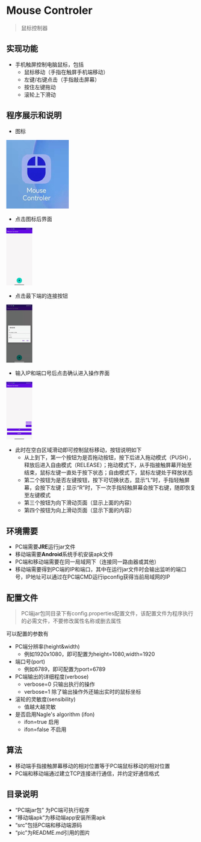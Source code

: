 # Mouse Controler

> 鼠标控制器

## 实现功能

- 手机触屏控制电脑鼠标，包括
  - 鼠标移动（手指在触屏手机端移动）
  - 左键/右键点击（手指敲击屏幕）
  - 按住左键拖动
  - 滚轮上下滑动

## 程序展示和说明

- 图标

<img src="pic/icon.jpg" style="zoom: 50%;" />

- 点击图标后界面

<img src="pic/init.jpg" style="zoom:15%;" />

- 点击最下端的连接按钮

<img src="pic/connect.jpg" style="zoom: 15%;" />

- 输入IP和端口号后点击确认进入操作界面

<img src="pic/op.jpg" style="zoom:15%;" />

- 此时在空白区域滑动即可控制鼠标移动，按钮说明如下
  - 从上到下，第一个按钮为是否拖动按钮，按下后进入拖动模式（PUSH），释放后进入自由模式（RELEASE）；拖动模式下，从手指接触屏幕开始至结束，鼠标左键一直处于按下状态；自由模式下，鼠标左键处于释放状态
  - 第二个按钮为是否左键按钮，按下可切换状态，显示“L”时，手指轻触屏幕，会按下左键；显示“R”时，下一次手指轻触屏幕会按下右键，随即恢复至左键模式
  - 第三个按钮为向下滑动页面（显示上面的内容）
  - 第四个按钮为向上滑动页面（显示下面的内容）



## 环境需要

- PC端需要**JRE**运行jar文件
- 移动端需要**Android**系统手机安装apk文件
- PC端和移动端需要在同一局域网下（连接同一路由器或其他）
- 移动端需要得到PC端的IP和端口，其中在运行jar文件时会输出监听的端口号，IP地址可以通过在PC端CMD运行ipconfig获得当前局域网的IP

## 配置文件

> PC端jar包同目录下有config.properties配置文件，该配置文件为程序执行的必需文件，不要修改属性名称或删去属性

可以配置的参数有

- PC端分辨率(height&width)
  - 例如1920x1080，即可配置为height=1080,width=1920
- 端口号(port)
  - 例如6789，即可配置为port=6789
- PC端输出的详细程度(verbose)
  - verbose=0 只输出执行的操作
  - verbose=1 除了输出操作外还输出实时的鼠标坐标
- 滚轮的灵敏度(sensibility)
  - 值越大越灵敏
- 是否启用Nagle's algorithm (ifon)
  - ifon=true 启用
  - ifon=false 不启用

## 算法

- 移动端手指接触屏幕移动的相对位置等于PC端鼠标移动的相对位置
- PC端和移动端通过建立TCP连接进行通信，并约定好通信格式

## 目录说明

- “PC端jar包” 为PC端可执行程序
- “移动端apk”为移动端app安装所需apk
- “src”包括PC端和移动端源码
- “pic”为README.md引用的图片
